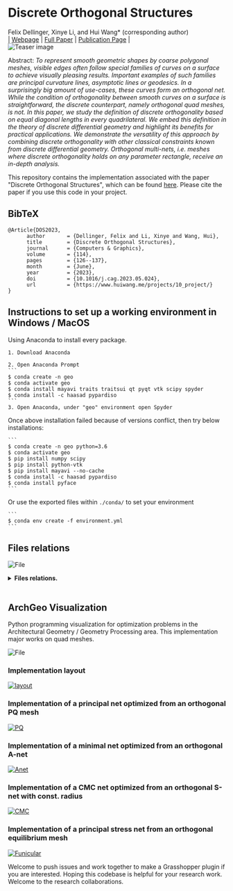 # Discrete Orthogonal Structures 

Felix Dellinger, Xinye Li, and Hui Wang* (corresponding author)<br>
| [Webpage](https://www.huiwang.me/projects/10_project/) | [Full Paper](https://www.huiwang.me/assets/pdf/2023SMI.pdf) | [Publication Page](https://doi.org/10.1016/j.cag.2023.05.024) |<br>
![Teaser image](assets/teaser.png)

Abstract: *To represent smooth geometric shapes by coarse polygonal meshes, visible edges often follow special families of curves on a surface to achieve visually pleasing results. Important examples of such families are principal curvature lines, asymptotic lines or geodesics. In a surprisingly big amount of use-cases, these curves form an orthogonal net. While the condition of orthogonality between smooth curves on a surface is straightforward, the discrete counterpart, namely orthogonal quad meshes, is not. In this paper, we study the definition of discrete orthogonality based on equal diagonal lengths in every quadrilateral. We embed this definition in the theory of discrete differential geometry and highlight its benefits for practical applications. We demonstrate the versatility of this approach by combining discrete orthogonality with other classical constraints known from discrete differential geometry. Orthogonal multi-nets, i.e. meshes where discrete orthogonality holds on any parameter rectangle, receive an in-depth analysis.*

This repository contains the implementation associated with the paper "Discrete Orthogonal Structures", which can be found [here](https://doi.org/10.1016/j.cag.2023.05.024). 
Please cite the paper if you use this code in your project. 

<section class="section" id="BibTeX">
  <div class="container is-max-desktop content">
    <h2 class="title">BibTeX</h2>
    <pre><code>@Article{DOS2023,
      author       = {Dellinger, Felix and Li, Xinye and Wang, Hui},
      title        = {Discrete Orthogonal Structures},
      journal      = {Computers & Graphics},
      volume       = {114},
      pages        = {126--137},
      month        = {June},
      year         = {2023},
      doi          = {10.1016/j.cag.2023.05.024},
      url          = {https://www.huiwang.me/projects/10_project/}
}</code></pre>
  </div>
</section>


## Instructions to set up a working environment in Windows / MacOS

Using Anaconda to install every package.

    1. Download Anaconda

    2. Open Anaconda Prompt
    ```
    $ conda create -n geo 
    $ conda activate geo
    $ conda install mayavi traits traitsui qt pyqt vtk scipy spyder 
    $ conda install -c haasad pypardiso
    ```
    3. Open Anaconda, under "geo" environment open Spyder

Once above installation failed because of versions conflict, then try below installations:

    ```
    $ conda create -n geo python=3.6
    $ conda activate geo
    $ pip install numpy scipy
    $ pip install python-vtk
    $ pip install mayavi --no-cache
    $ conda install -c haasad pypardiso
    $ conda install pyface
    ```

Or use the exported files within ```./conda/``` to set your environment

    ```
    $ conda env create -f environment.yml
    ```


## Files relations

![File](assets/files.png)

<details>
<summary><span style="font-weight: bold;">Files relations.</span></summary>

  - note: in the above figure, rectangles represent .py file and rounded rectangles represent folder names.

  - files in geometrylab folder are basic, nothing need to be changed.

  - if you want to test how it works, just try python files in geometrylab/test: ex. run paneling.py, then a GUI window will be opened.

  - if you want to add a new project, you can create a new folder similar to the folder 'archgeolab'. Then the mesh geometry, optimization and GUI will be based on the files in geometrylab folder.

  - archgeolab/archgeometry: meshpy.py --> quadrings.py --> gridshell_new.py --> gui_basic.py --> guidedprojection_orthonet.py --> opt_gui_orthonet.py --> readfile_orthonet.py

</details>
<br>


## ArchGeo Visualization


Python programming visualization for optimization problems in the Architectural Geometry / Geometry Processing area.
This implementation major works on quad meshes.


![File](assets/mayavi.png)


### Implementation layout
[![layout](assets/layout.png)](https://www.youtube.com/embed/1l6DCW9BmYM)


### Implementation of a principal net optimized from an orthogonal PQ mesh
[![PQ](assets/pq.png)](https://www.youtube.com/embed/m-CFC0XZ488)


### Implementation of a minimal net optimized from an orthogonal A-net
[![Anet](assets/anet.png)](https://www.youtube.com/embed/KQbJ2e_Ow7M)


### Implementation of a CMC net optimized from an orthogonal S-net with const. radius
[![CMC](assets/cmc.png)](https://www.youtube.com/embed/vgb9A6uAidw)


### Implementation of a principal stress net from an orthogonal equilibrium mesh
[![Funicular](assets/funicular.png)](https://www.youtube.com/embed/sOzjRHIrR-s)


Welcome to push issues and work together to make a Grasshopper plugin if you are interested.
Hoping this codebase is helpful for your research work. 
Welcome to the research collaborations.

